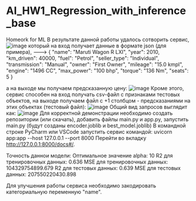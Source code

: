 # AI_HW1_Regression_with_inference_base
Homeork for ML
В результате данной работы удалось сотворить сервис, 
![image](https://github.com/user-attachments/assets/64a8b7f3-8e91-482f-adaa-dd487fd2ae21)
который на вход получает данные в формате json (для примера), --->
{
  "name": "Maruti Wagon R LXI",
  "year": 2010,
  "km_driven": 40000,
  "fuel": "Petrol",
  "seller_type": "Individual",
  "transmission": "Manual",
  "owner": "First Owner",
  "mileage": "15.0 kmpl",
  "engine": "1496 CC",
  "max_power": "100 bhp",
  "torque": "136 Nm",
  "seats": 5
}

а на выходе мы получаем предсказанную цену:
![image](https://github.com/user-attachments/assets/7859961f-4bd1-4d4f-8659-ebdeb4678072)
Кроме этого, сервис способен на вход получать csv-файл с признаками тестовых объектов, на выходе получаем файл с +1 столбцом - предсказаниями на этих объектах (тестовый файл):
![image](https://github.com/user-attachments/assets/a9b2e6d1-bbff-4eb3-a61c-341352cd409c)
Общий вид запросов выглядит как:
![image](https://github.com/user-attachments/assets/c22e06a0-5036-47b3-a91b-3fc183388892)
Для корректной демонстрации необходимо создать репозитории (или скачать), добавить файлы main.py и app.py, запустить main.py (будут созданы encoder.joblib и best_model.joblib)
В командной строке PyCharm или VSCode запустить сервис командой: uvicorn app:app --host 127.0.0.1 --port 8000
Перейти во вкладку http://127.0.0.1:8000/docs#/.

Точность даннои модели:
Оптимальное значение alpha: 10
R2 для тренировочных данных: 0.636
MSE для тренировочных данных: 104329754899.679
R2 для тестовых данных: 0.639
MSE для тестовых данных: 207550220430.898

Для улучшения работы сервиса необходимо закодировать категориальную переменную "name".
